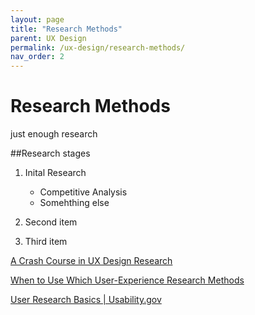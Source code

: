 ```yaml
---
layout: page
title: "Research Methods"
parent: UX Design
permalink: /ux-design/research-methods/
nav_order: 2
---
```


# Research Methods

just enough research

##Research stages

1. Inital Research
    - Competitive Analysis
    - Somehthing else

2. Second item
3. Third item

[A Crash Course in UX Design Research](https://uxdesign.cc/a-crash-course-in-ux-design-research-ea00c3307c82#.cuz3etjix)

[When to Use Which User-Experience Research Methods](https://www.nngroup.com/articles/which-ux-research-methods/)

[User Research Basics | Usability.gov](http://www.usability.gov/what-and-why/user-research.html)
